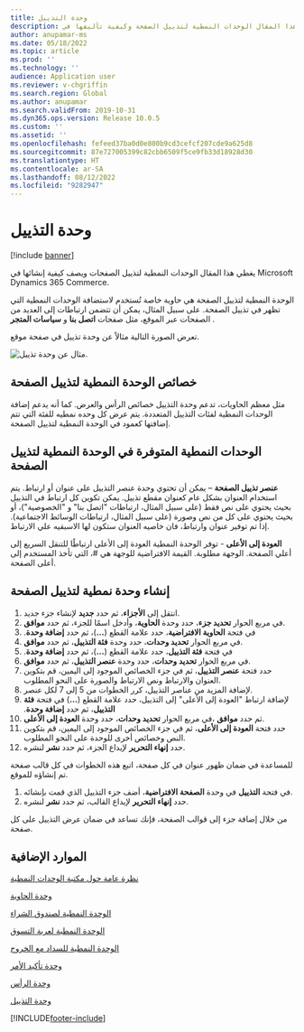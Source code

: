 ```yaml
---
title: وحدة التذييل
description: يغطي هذا المقال الوحدات النمطية لتذييل الصفحة وكيفية تأليفها في Dynamics 365 Commerce.
author: anupamar-ms
ms.date: 05/18/2022
ms.topic: article
ms.prod: ''
ms.technology: ''
audience: Application user
ms.reviewer: v-chgriffin
ms.search.region: Global
ms.author: anupamar
ms.search.validFrom: 2019-10-31
ms.dyn365.ops.version: Release 10.0.5
ms.custom: ''
ms.assetid: ''
ms.openlocfilehash: fefeed37ba0d0e800b9cd3cefcf207cde9a625d8
ms.sourcegitcommit: 87e727005399c82cbb6509f5ce9fb33d18928d30
ms.translationtype: HT
ms.contentlocale: ar-SA
ms.lasthandoff: 08/12/2022
ms.locfileid: "9282947"
---
```

# <a name="footer-module"></a>وحدة التذييل  

[!include [banner](includes/banner.md)]

يغطي هذا المقال الوحدات النمطية لتذييل الصفحات ويصف كيفية إنشائها في Microsoft Dynamics 365 Commerce.

الوحدة النمطية لتذييل الصفحة هي حاوية خاصة تُستخدم لاستضافة الوحدات النمطية التي تظهر في تذييل الصفحة. على سبيل المثال، يمكن أن تتضمن ارتباطات إلى العديد من الصفحات عبر الموقع، مثل صفحات **اتصل بنا** و **سياسات المتجر** .

تعرض الصورة التالية مثالاً عن وحدة تذييل في صفحة موقع.

![مثال عن وحدة تذييل.](./media/ecommerce-footer.PNG)

## <a name="footer-module-properties"></a>خصائص الوحدة النمطية لتذييل الصفحة 

مثل معظم الحاويات، تدعم وحدة التذييل خصائص الرأس والعرض. كما أنه يدعم إضافة الوحدات النمطية لفئات التذييل المتعددة. يتم عرض كل وحده نمطيه للفئة التي تتم إضافتها كعمود في الوحدة النمطية لتذييل الصفحة.

## <a name="modules-available-in-a-footer-module"></a>الوحدات النمطية المتوفرة في الوحدة النمطية لتذييل الصفحة

**عنصر تذييل الصفحة** – يمكن أن تحتوي وحدة عنصر التذييل على عنوان أو ارتباط. يتم استخدام العنوان بشكل عام كعنوان مقطع تذييل.  يمكن تكوين كل ارتباط في التذييل بحيث يحتوي على نص فقط (على سبيل المثال، ارتباطات "اتصل بنا" و "الخصوصية")، أو بحيث يحتوي على كل من نص وصورة (على سبيل المثال، ارتباطات الوسائط الاجتماعية). إذا تم توفير عنوان وارتباط، فان خاصيه العنوان ستكون لها الاسبقيه علي الارتباط. 

**العودة إلى الأعلى** - توفر الوحدة النمطية العودة إلى الأعلى ارتباطًا للتنقل السريع إلى أعلي الصفحة. الوجهة مطلوبة. القيمة الافتراضية للوجهة هي \#، التي تأخذ المستخدم إلى أعلى الصفحة.

## <a name="create-a-footer-module"></a>إنشاء وحدة نمطية لتذييل الصفحة

1. انتقل إلى **الأجزاء**، ثم حدد **جديد** لإنشاء جزء جديد.
1. في مربع الحوار **تحديد جزء**، حدد وحدة **الحاوية**، وأدخل اسمًا للجزء، ثم حدد **موافق**.
1. في فتحة **الحاوية الافتراضية‬‬‏‫**، حدد علامة القطع (**...**)، ثم حدد **إضافة وحدة**.
1. في مربع الحوار **تحديد وحدات**، حدد وحدة **فئة التذييل**، ثم حدد **موافق**.
1. في فتحة **فئة التذييل‬‬‏‫**، حدد علامة القطع (**...**)، ثم حدد **إضافة وحدة**.
1. في مربع الحوار **تحديد وحدات**، حدد وحدة **عنصر التذييل**، ثم حدد **موافق**.
1. حدد فتحة **عنصر التذييل**، ثم في جزء الخصائص الموجود إلى اليمين، قم بتكوين العنوان والارتباط ونص الارتباط والصورة على النحو المطلوب.
1. لإضافة المزيد من عناصر التذييل، كرر الخطوات من 5 إلى 7 لكل عنصر.
1. لإضافة ارتباط ‬‏‫"العودة إلى الأعلى" إلى التذييل، حدد علامة القطع (**‎...**) في فتحة **فئة التذييل**، ثم حدد **إضافة وحدة**.
1. في مربع الحوار **تحديد وحدات**، حدد وحدة **العودة إلى الأعلى‬‏‎**، ثم حدد **موافق**.
1. حدد فتحة **العودة إلى الأعلى**، ثم في جزء الخصائص الموجود إلى اليمين، قم بتكوين النص وخصائص أخرى للوحدة على النحو المطلوب.
1. حدد **إنهاء التحرير** لإيداع الجزء، ثم حدد **نشر** لنشره.

للمساعدة في ضمان ظهور عنوان في كل صفحة، اتبع هذه الخطوات في كل قالب صفحة تم إنشاؤه للموقع.

1. في فتحة **التذييل** في وحدة **الصفحة الافتراضية**، أضف جزء التذييل الذي قمت بإنشائه.
1. حدد **إنهاء التحرير** لإيداع القالب، ثم حدد **نشر** لنشره.

من خلال إضافة جزء إلى قوالب الصفحة، فإنك تساعد في ضمان عرض التذييل على كل صفحة.

## <a name="additional-resources"></a>الموارد الإضافية

[نظرة عامة حول مكتبة الوحدات النمطية](starter-kit-overview.md)

[وحدة الحاوية](add-container-module.md)

[الوحدة النمطية لصندوق الشراء](add-buy-box.md)

[الوحدة النمطية لعربة التسوق](add-cart-module.md)

[الوحدة النمطية للسداد مع الخروج](add-checkout-module.md)

[وحدة تأكيد الأمر](order-confirmation-module.md)

[وحدة الرأس](author-header-module.md)

[وحدة التذييل](author-footer-module.md)


[!INCLUDE[footer-include](../includes/footer-banner.md)]
